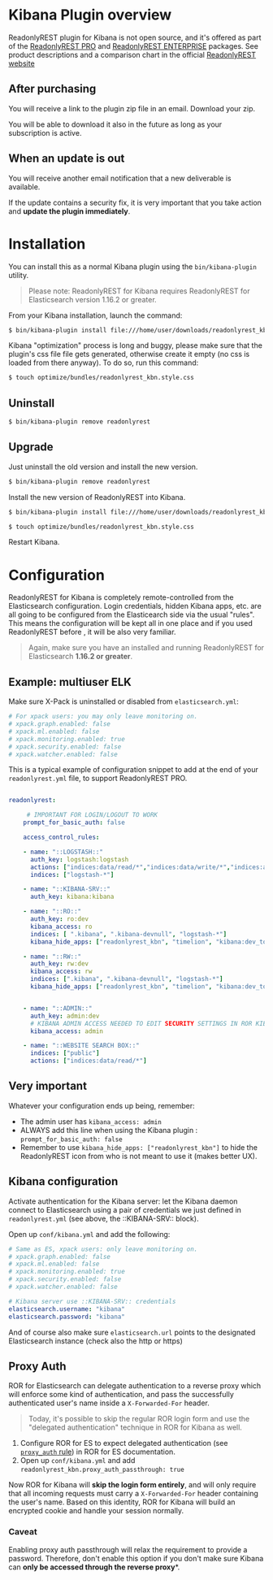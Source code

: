 # Kibana Plugin overview

ReadonlyREST plugin for Kibana is not open source, and it's offered as part of the [ReadonlyREST PRO](https://readonlyrest.com/pro.html) and [ReadonlyREST ENTERPRISE](https://readonlyrest.com/enterprise.html) packages.
See product descriptions and a comparison chart in the official [ReadonlyREST website](https://readonlyrest.com)

## After purchasing

You will receive a link to the plugin zip file in an email. Download your zip. 

You will be able to download it also in the future as long as your subscription is active.

## When an update is out
You will receive another email notification that a new deliverable is available.

If the update contains a security fix, it is very important that you take action and **update the plugin immediately**.


# Installation
You can install this as a normal Kibana plugin using the `bin/kibana-plugin` utility. 

> Please note: ReadonlyREST for Kibana requires ReadonlyREST for Elasticsearch version 1.16.2 or greater.

From your Kibana installation, launch the command:

```bash
$ bin/kibana-plugin install file:///home/user/downloads/readonlyrest_kbn-*.zip
```

Kibana "optimization" process is long and buggy, please make sure that the plugin's css file file gets generated, otherwise create it empty (no css is loaded from there anyway).
To do so, run this command:

```bash
$ touch optimize/bundles/readonlyrest_kbn.style.css
```

## Uninstall 

```bash
$ bin/kibana-plugin remove readonlyrest
```


## Upgrade

Just uninstall the old version and install the new version.

```bash
$ bin/kibana-plugin remove readonlyrest
```

Install the new version of ReadonlyREST into Kibana.

```bash
$ bin/kibana-plugin install file:///home/user/downloads/readonlyrest_kbn-*.zip

$ touch optimize/bundles/readonlyrest_kbn.style.css
```

Restart Kibana.



# Configuration

ReadonlyREST for Kibana is completely remote-controlled from the Elasticsearch configuration. 
Login credentials, hidden Kibana apps, etc. are all going to be configured from the Elasticearch side via the usual "rules".
This means the configuration will be kept all in one place and if you used ReadonlyREST before , it will be also very familiar.


> Again, make sure you have an installed and running  ReadonlyREST for Elasticsearch **1.16.2 or greater**. 



## Example: multiuser ELK

Make sure X-Pack is uninstalled or disabled from `elasticsearch.yml`:

```yaml
# For xpack users: you may only leave monitoring on.
# xpack.graph.enabled: false
# xpack.ml.enabled: false
# xpack.monitoring.enabled: true
# xpack.security.enabled: false
# xpack.watcher.enabled: false
```

This is a typical example of configuration snippet to add at the end of your `readonlyrest.yml` file, to support ReadonlyREST PRO.

```yaml

readonlyrest:

     # IMPORTANT FOR LOGIN/LOGOUT TO WORK
    prompt_for_basic_auth: false

    access_control_rules:

    - name: "::LOGSTASH::"
      auth_key: logstash:logstash
      actions: ["indices:data/read/*","indices:data/write/*","indices:admin/template/*","indices:admin/create"]
      indices: ["logstash-*"]

    - name: "::KIBANA-SRV::"
      auth_key: kibana:kibana

    - name: "::RO::"
      auth_key: ro:dev
      kibana_access: ro
      indices: [ ".kibana", ".kibana-devnull", "logstash-*"]
      kibana_hide_apps: ["readonlyrest_kbn", "timelion", "kibana:dev_tools", "kibana:management"]

    - name: "::RW::"
      auth_key: rw:dev
      kibana_access: rw
      indices: [".kibana", ".kibana-devnull", "logstash-*"]
      kibana_hide_apps: ["readonlyrest_kbn", "timelion", "kibana:dev_tools", "kibana:management"]


    - name: "::ADMIN::"
      auth_key: admin:dev
      # KIBANA ADMIN ACCESS NEEDED TO EDIT SECURITY SETTINGS IN ROR KIBANA APP!
      kibana_access: admin

    - name: "::WEBSITE SEARCH BOX::"
      indices: ["public"]
      actions: ["indices:data/read/*"]
```


## Very important

Whatever your configuration ends up being, remember:

* The admin user has `kibana_access: admin` 
* ALWAYS add this line when using the Kibana plugin : `prompt_for_basic_auth: false`
* Remember to use `kibana_hide_apps: ["readonlyrest_kbn"]` to hide the ReadonlyREST icon  from who is not meant to use it (makes better UX).



## Kibana configuration

Activate authentication for the Kibana server: let the Kibana daemon connect to Elasticsearch using a pair of credentials we just defined in `readonlyrest.yml` (see above, the ::KIBANA-SRV:: block).

Open up `conf/kibana.yml` and add the following:

```yaml
# Same as ES, xpack users: only leave monitoring on.
# xpack.graph.enabled: false
# xpack.ml.enabled: false
# xpack.monitoring.enabled: true
# xpack.security.enabled: false
# xpack.watcher.enabled: false

# Kibana server use ::KIBANA-SRV:: credentials
elasticsearch.username: "kibana"
elasticsearch.password: "kibana"
```

And of course also make sure `elasticsearch.url` points to the designated Elasticsearch instance (check also the http or https)

## Proxy Auth
ROR for Elasticsearch can delegate authentication to a reverse proxy which will enforce some kind of authentication, and pass the successfully authenticated user's name inside a `X-Forwarded-For` header.

> Today, it's possible to skip the regular ROR login form and use the "delegated authentication" technique in ROR for Kibana as well. 

1. Configure ROR for ES to expect delegated authentication (see [`proxy_auth` rule](https://github.com/beshu-tech/readonlyrest-docs/blob/master/elasticsearch.md#authentication)) in ROR for ES documentation.
2. Open up `conf/kibana.yml` and add `readonlyrest_kbn.proxy_auth_passthrough: true`

Now ROR for Kibana will **skip the login form entirely**, and will only require that all incoming requests must carry a `X-Forwarded-For` header containing the user's name. Based on this identity, ROR for Kibana will build an encrypted cookie and handle your session normally.

### Caveat
Enabling proxy auth passthrough will relax the requirement to provide a password. Therefore, don't enable this option if you don't make sure Kibana can **only be accessed through the reverse proxy***.

